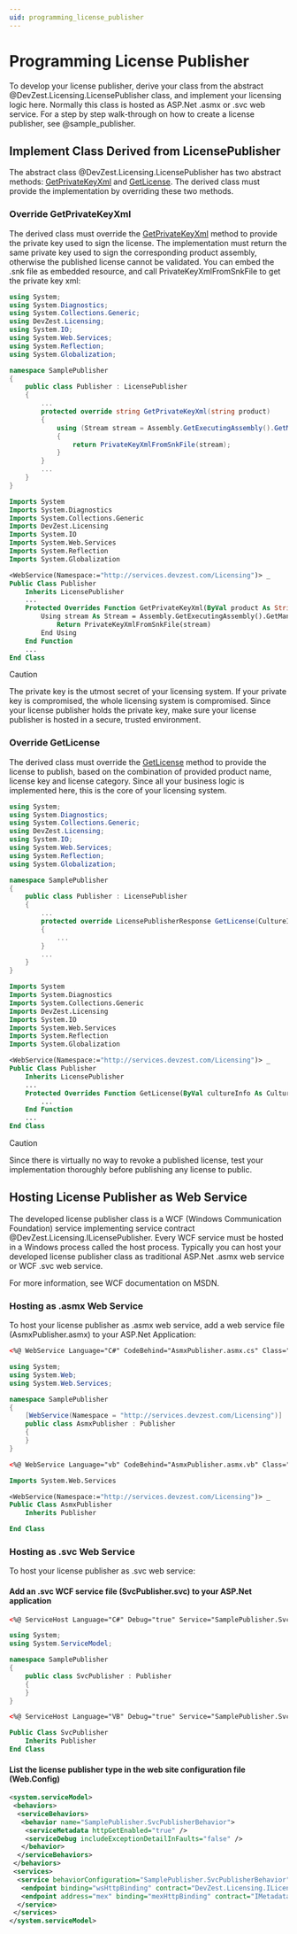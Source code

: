 ```yaml
---
uid: programming_license_publisher
---
```


# Programming License Publisher

To develop your license publisher, derive your class from the abstract @DevZest.Licensing.LicensePublisher class, and implement your licensing logic here. Normally this class is hosted as ASP.Net .asmx or .svc web service. For a step by step walk-through on how to create a license publisher, see @sample_publisher.

## Implement Class Derived from LicensePublisher

The abstract class @DevZest.Licensing.LicensePublisher has two abstract methods: [GetPrivateKeyXml](xref:DevZest.Licensing.LicensePublisher.GetPrivateKeyXml*) and [GetLicense](xref:DevZest.Licensing.LicensePublisher.GetLicense*). The derived class must provide the implementation by overriding these two methods.

### Override GetPrivateKeyXml

The derived class must override the [GetPrivateKeyXml](xref:DevZest.Licensing.LicensePublisher.GetPrivateKeyXml*) method to provide the private key used to sign the license. The implementation must return the same private key used to sign the corresponding product assembly, otherwise the published license cannot be validated. You can embed the .snk file as embedded resource, and call PrivateKeyXmlFromSnkFile to get the private key xml:

```csharp
using System;
using System.Diagnostics;
using System.Collections.Generic;
using DevZest.Licensing;
using System.IO;
using System.Web.Services;
using System.Reflection;
using System.Globalization;

namespace SamplePublisher
{
    public class Publisher : LicensePublisher
    {
        ...
        protected override string GetPrivateKeyXml(string product)
        {
            using (Stream stream = Assembly.GetExecutingAssembly().GetManifestResourceStream("SamplePublisher.Key.snk"))
            {
                return PrivateKeyXmlFromSnkFile(stream);
            }
        }
        ...
    }
}
```

```vb
Imports System
Imports System.Diagnostics
Imports System.Collections.Generic
Imports DevZest.Licensing
Imports System.IO
Imports System.Web.Services
Imports System.Reflection
Imports System.Globalization

<WebService(Namespace:="http://services.devzest.com/Licensing")> _
Public Class Publisher
    Inherits LicensePublisher
    ...
    Protected Overrides Function GetPrivateKeyXml(ByVal product As String) As String
        Using stream As Stream = Assembly.GetExecutingAssembly().GetManifestResourceStream("SamplePublisher.Key.snk")
            Return PrivateKeyXmlFromSnkFile(stream)
        End Using
    End Function
    ...
End Class
```

>[!Caution]
>The private key is the utmost secret of your licensing system. If your private key is compromised, the whole licensing system is compromised. Since your license publisher holds the private key, make sure your license publisher is hosted in a secure, trusted environment.

### Override GetLicense

The derived class must override the [GetLicense](xref:DevZest.Licensing.LicensePublisher.GetLicense*) method to provide the license to publish, based on the combination of provided product name, license key and license category. Since all your business logic is implemented here, this is the core of your licensing system.

```csharp
using System;
using System.Diagnostics;
using System.Collections.Generic;
using DevZest.Licensing;
using System.IO;
using System.Web.Services;
using System.Reflection;
using System.Globalization;

namespace SamplePublisher
{
    public class Publisher : LicensePublisher
    {
        ...
        protected override LicensePublisherResponse GetLicense(CultureInfo cultureInfo, string product, Version version, LicenseKey licenseKey, string category, string userName, string company, string emailAddress, string data)
        {
            ...
        }
        ...
    }
}
```

```vb
Imports System
Imports System.Diagnostics
Imports System.Collections.Generic
Imports DevZest.Licensing
Imports System.IO
Imports System.Web.Services
Imports System.Reflection
Imports System.Globalization

<WebService(Namespace:="http://services.devzest.com/Licensing")> _
Public Class Publisher
    Inherits LicensePublisher
    ...
    Protected Overrides Function GetLicense(ByVal cultureInfo As CultureInfo, ByVal product As String, ByVal version As Version, ByVal licenseKey As LicenseKey, ByVal category As String, ByVal userName As String, ByVal company As String, ByVal emailAddress As String, ByVal data As String) As LicensePublisherResponse
        ...
    End Function
    ...
End Class
```

>[!Caution]
>Since there is virtually no way to revoke a published license, test your implementation thoroughly before publishing any license to public.

## Hosting License Publisher as Web Service

The developed license publisher class is a WCF (Windows Communication Foundation) service implementing service contract @DevZest.Licensing.ILicensePublisher. Every WCF service must be hosted in a Windows process called the host process. Typically you can host your developed license publisher class as traditional ASP.Net .asmx web service or WCF .svc web service.

For more information, see WCF documentation on MSDN.

### Hosting as .asmx Web Service

To host your license publisher as .asmx web service, add a web service file (AsmxPublisher.asmx) to your ASP.Net Application:

```aspx
<%@ WebService Language="C#" CodeBehind="AsmxPublisher.asmx.cs" Class="SamplePublisher.AsmxPublisher" %>
```

```csharp
using System;
using System.Web;
using System.Web.Services;

namespace SamplePublisher
{
    [WebService(Namespace = "http://services.devzest.com/Licensing")]
    public class AsmxPublisher : Publisher
    {
    }
}
```

```aspx
<%@ WebService Language="vb" CodeBehind="AsmxPublisher.asmx.vb" Class="SamplePublisher.AsmxPublisher" %>
```

```vb
Imports System.Web.Services

<WebService(Namespace:="http://services.devzest.com/Licensing")> _
Public Class AsmxPublisher
    Inherits Publisher

End Class
```

### Hosting as .svc Web Service

To host your license publisher as .svc web service:

#### Add an .svc WCF service file (SvcPublisher.svc) to your ASP.Net application

```aspx
<%@ ServiceHost Language="C#" Debug="true" Service="SamplePublisher.SvcPublisher" CodeBehind="SvcPublisher.svc.cs" %>
```

```csharp
using System;
using System.ServiceModel;

namespace SamplePublisher
{
    public class SvcPublisher : Publisher
    {
    }
}
```

```aspx
<%@ ServiceHost Language="VB" Debug="true" Service="SamplePublisher.SvcPublisher" CodeBehind="SvcPublisher.svc.vb" %>
```

```vb
Public Class SvcPublisher
    Inherits Publisher
End Class
```

#### List the license publisher type in the web site configuration file (Web.Config)

```xml
<system.serviceModel>
 <behaviors>
  <serviceBehaviors>
   <behavior name="SamplePublisher.SvcPublisherBehavior">
    <serviceMetadata httpGetEnabled="true" />
    <serviceDebug includeExceptionDetailInFaults="false" />
   </behavior>
  </serviceBehaviors>
 </behaviors>
 <services>
  <service behaviorConfiguration="SamplePublisher.SvcPublisherBehavior" name="SamplePublisher.SvcPublisher">
   <endpoint binding="wsHttpBinding" contract="DevZest.Licensing.ILicensePublisher" />
   <endpoint address="mex" binding="mexHttpBinding" contract="IMetadataExchange" />
  </service>
 </services>
</system.serviceModel>
```